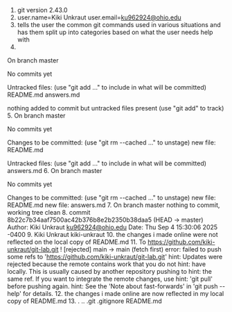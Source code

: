 1. git version 2.43.0
2. user.name=Kiki Unkraut
   user.email=ku962924@ohio.edu
3. tells the user the common git commands used in various situations and has them split up into categories based on what the user needs help with
4. 
On branch master

No commits yet

Untracked files:
  (use "git add <file>..." to include in what will be committed)
	README.md
	answers.md

nothing added to commit but untracked files present (use "git add" to track)
5. 
On branch master

No commits yet

Changes to be committed:
  (use "git rm --cached <file>..." to unstage)
	new file:   README.md

Untracked files:
  (use "git add <file>..." to include in what will be committed)
	answers.md
6. 
On branch master

No commits yet

Changes to be committed:
  (use "git rm --cached <file>..." to unstage)
	new file:   README.md
	new file:   answers.md
7. 
On branch master
nothing to commit, working tree clean
8. 
commit 8b22c7b34aaf7500ac42b376b8e2b2350b38daa5 (HEAD -> master)
Author: Kiki Unkraut <ku962924@ohio.edu>
Date:   Thu Sep 4 15:30:06 2025 -0400
9. Kiki Unkraut kiki-unkraut
10. the changes i made online were not reflected on the local copy of README.md
11. 
To https://github.com/kiki-unkraut/git-lab.git
 ! [rejected]        main -> main (fetch first)
error: failed to push some refs to 'https://github.com/kiki-unkraut/git-lab.git'
hint: Updates were rejected because the remote contains work that you do not
hint: have locally. This is usually caused by another repository pushing to
hint: the same ref. If you want to integrate the remote changes, use
hint: 'git pull' before pushing again.
hint: See the 'Note about fast-forwards' in 'git push --help' for details.
12. the changes i made online are now reflected in my local copy of README.md
13. .  ..  .git  .gitignore  README.md
